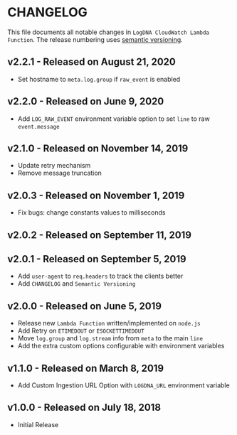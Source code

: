 # CHANGELOG

This file documents all notable changes in `LogDNA CloudWatch Lambda Function`. The release numbering uses [semantic versioning](http://semver.org).

## v2.2.1 - Released on August 21, 2020
* Set hostname to `meta.log.group` if `raw_event` is enabled

## v2.2.0 - Released on June 9, 2020
* Add `LOG_RAW_EVENT` environment variable option to set `line` to raw `event.message`

## v2.1.0 - Released on November 14, 2019
* Update retry mechanism
* Remove message truncation

## v2.0.3 - Released on November 1, 2019
* Fix bugs: change constants values to milliseconds

## v2.0.2 - Released on September 11, 2019

## v2.0.1 - Released on September 5, 2019
* Add `user-agent` to `req.headers` to track the clients better
* Add `CHANGELOG` and `Semantic Versioning`

## v2.0.0 - Released on June 5, 2019
* Release new `Lambda Function` written/implemented on `node.js`
* Add Retry on `ETIMEDOUT` or `ESOCKETTIMEDOUT`
* Move `log.group` and `log.stream` info from `meta` to the main `line`
* Add the extra custom options configurable with environment variables

## v1.1.0 - Released on March 8, 2019
* Add Custom Ingestion URL Option with `LOGDNA_URL` environment variable

## v1.0.0 - Released on July 18, 2018
* Initial Release
